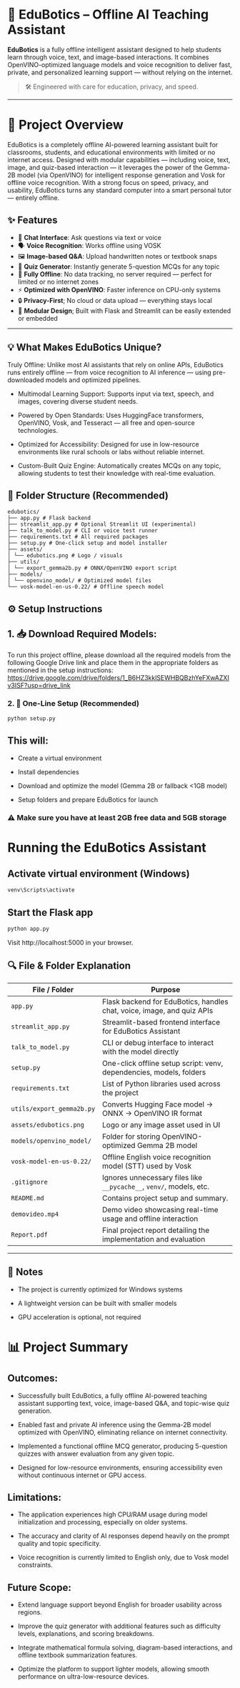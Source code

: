 # 🧠 EduBotics – Offline AI Teaching Assistant

**EduBotics** is a fully offline intelligent assistant designed to help students learn through voice, text, and image-based interactions. It combines OpenVINO-optimized language models and voice recognition to deliver fast, private, and personalized learning support — without relying on the internet.

> 🛠 Engineered with care for education, privacy, and speed.

---
# 🧾 Project Overview

EduBotics is a completely offline AI-powered learning assistant built for classrooms, students, and educational environments with limited or no internet access. Designed with modular capabilities — including voice, text, image, and quiz-based interaction — it leverages the power of the Gemma-2B model (via OpenVINO) for intelligent response generation and Vosk for offline voice recognition. With a strong focus on speed, privacy, and usability, EduBotics turns any standard computer into a smart personal tutor — entirely offline.

## ✨ Features

- 💬 **Chat Interface**: Ask questions via text or voice
- 🗣 **Voice Recognition**: Works offline using VOSK
- 🖼 **Image-based Q&A**: Upload handwritten notes or textbook snaps
- 📄 **Quiz Generator**: Instantly generate 5-question MCQs for any topic
- 🚫 **Fully Offline**: No data tracking, no server required — perfect for limited or no internet zones
- ⚡ **Optimized with OpenVINO**: Faster inference on CPU-only systems
- 🔒 **Privacy-First**;	No cloud or data upload — everything stays local
- 🧩 **Modular Design**;	Built with Flask and Streamlit can be easily extended or embedded

---
## 💡 What Makes EduBotics Unique?

 Truly Offline: Unlike most AI assistants that rely on online APIs, EduBotics runs entirely offline — from voice recognition to AI inference — using pre-downloaded models and optimized pipelines.

- Multimodal Learning Support: Supports input via text, speech, and images, covering diverse student needs.

- Powered by Open Standards: Uses HuggingFace transformers, OpenVINO, Vosk, and Tesseract — all free and open-source technologies.

- Optimized for Accessibility: Designed for use in low-resource environments like rural schools or labs without reliable internet.

- Custom-Built Quiz Engine: Automatically creates MCQs on any topic, allowing students to test their knowledge with real-time evaluation.

## 📁 Folder Structure (Recommended)

```
edubotics/
├── app.py # Flask backend
├── streamlit_app.py # Optional Streamlit UI (experimental)
├── talk_to_model.py # CLI or voice test runner
├── requirements.txt # All required packages
├── setup.py # One-click setup and model installer
├── assets/
│ └── edubotics.png # Logo / visuals
├── utils/
│ └── export_gemma2b.py # ONNX/OpenVINO export script
├── models/
│ └── openvino_model/ # Optimized model files
└── vosk-model-en-us-0.22/ # Offline speech model

```

## ⚙️ Setup Instructions

## 1. 📥 Download Required Models:
To run this project offline, please download all the required models from the following Google Drive link and place them in the appropriate folders as mentioned in the setup instructions:
https://drive.google.com/drive/folders/1_B6HZ3kklSEWHBQBzhYeFXwAZXIv3ISF?usp=drive_link

### 2. 🧪 One-Line Setup (Recommended)
```bash
python setup.py
```

## This will:

- Create a virtual environment

- Install dependencies

- Download and optimize the model (Gemma 2B or fallback <1GB model)

- Setup folders and prepare EduBotics for launch

### ⚠️ Make sure you have at least 2GB free data and 5GB storage

# Running the EduBotics Assistant

## Activate virtual environment (Windows)
```bash
venv\Scripts\activate
```

## Start the Flask app
```bash
python app.py
```

Visit http://localhost:5000 in your browser.

## 🔍 File & Folder Explanation

| File / Folder             | Purpose                                                                |
| ------------------------- | ---------------------------------------------------------------------- |
| `app.py`                  | Flask backend for EduBotics, handles chat, voice, image, and quiz APIs |
| `streamlit_app.py`        | Streamlit-based frontend interface for EduBotics Assistant             |
| `talk_to_model.py`        | CLI or debug interface to interact with the model directly             |
| `setup.py`                | One-click offline setup script: venv, dependencies, models, folders    |
| `requirements.txt`        | List of Python libraries used across the project                       |
| `utils/export_gemma2b.py` | Converts Hugging Face model → ONNX → OpenVINO IR format                |
| `assets/edubotics.png`    | Logo or any image asset used in UI                                     |
| `models/openvino_model/`  | Folder for storing OpenVINO-optimized Gemma 2B model                   |
| `vosk-model-en-us-0.22/`  | Offline English voice recognition model (STT) used by Vosk             |
| `.gitignore`              | Ignores unnecessary files like `__pycache__`, `venv/`, models, etc.    |
| `README.md`               | Contains project setup and summary.                                    |
| `demovideo.mp4`           | Demo video showcasing real-time usage and offline interaction          |
| `Report.pdf`              | Final project report detailing the implementation and evaluation       |
---

## 📌 Notes

- The project is currently optimized for Windows systems

- A lightweight version can be built with smaller models

- GPU acceleration is optional, not required

# 📊 Project Summary

## Outcomes:

- Successfully built EduBotics, a fully offline AI-powered teaching assistant supporting text, voice, image-based Q&A, and topic-wise quiz generation.

- Enabled fast and private AI inference using the Gemma-2B model optimized with OpenVINO, eliminating reliance on internet connectivity.

- Implemented a functional offline MCQ generator, producing 5-question quizzes with answer evaluation from any given topic.

- Designed for low-resource environments, ensuring accessibility even without continuous internet or GPU access.

## Limitations: 

- The application experiences high CPU/RAM usage during model initialization and processing, especially on older systems.

- The accuracy and clarity of AI responses depend heavily on the prompt quality and topic specificity.

- Voice recognition is currently limited to English only, due to Vosk model constraints.

## Future Scope:

- Extend language support beyond English for broader usability across regions.

- Improve the quiz generator with additional features such as difficulty levels, explanations, and scoring breakdowns.

- Integrate mathematical formula solving, diagram-based interactions, and offline textbook summarization features.

- Optimize the platform to support lighter models, allowing smooth performance on ultra-low-resource devices.




